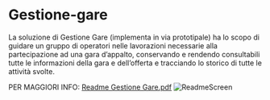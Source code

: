 # Gestione-gare
La soluzione di Gestione Gare (implementa in via prototipale) ha lo scopo di guidare un gruppo di operatori nelle lavorazioni necessarie alla partecipazione ad una gara d’appalto, conservando e rendendo consultabili tutte le informazioni della gara e dell’offerta e tracciando lo storico di tutte le attività svolte.

PER MAGGIORI INFO: [Readme Gestione Gare.pdf](https://github.com/Jamio-openwork/Gestione-Gare/files/6848490/Readme.Gestione.Gare.pdf)
![ReadmeScreen](https://user-images.githubusercontent.com/86653778/126309052-6670eacb-2268-447a-b055-f5152133ca11.png)
